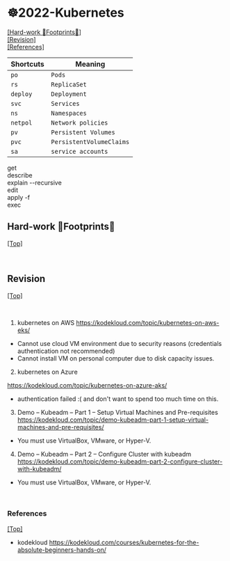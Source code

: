 # <span id='top'>☸️2022-Kubernetes</span>

[[Hard-work 👣Footprints👣]](#Certs)  
[[Revision]](#Revision)  
[[References]](#ref)  

| Shortcuts | Meaning                  |
| --------- | ------------------------ |
| `po`      | `Pods`                   |
| `rs`      | `ReplicaSet`             |
| `deploy`  | `Deployment`             |
| `svc`     | `Services`               |
| `ns`      | `Namespaces`             |
| `netpol`  | `Network policies`       |
| `pv`      | `Persistent Volumes`     |
| `pvc`     | `PersistentVolumeClaims` |
| `sa`      | `service accounts`       

get  
describe  
explain --recursive  
edit  
apply -f  
exec


## <span id='Certs'>Hard-work 👣Footprints👣</span>

[[Top]](#top)

<br>

## <span id='Revision'>Revision</span>

[[Top]](#top)

<br>

1. kubernetes on AWS
   https://kodekloud.com/topic/kubernetes-on-aws-eks/

- Cannot use cloud VM environment due to security reasons (credentials authentication not recommended)
- Cannot install VM on personal computer due to disk capacity issues.

2. kubernetes on Azure

https://kodekloud.com/topic/kubernetes-on-azure-aks/

- authentication failed :( and don't want to spend too much time on this.

3. Demo – Kubeadm – Part 1 – Setup Virtual Machines and Pre-requisites
   https://kodekloud.com/topic/demo-kubeadm-part-1-setup-virtual-machines-and-pre-requisites/

- You must use VirtualBox, VMware, or Hyper-V.

4. Demo – Kubeadm – Part 2 – Configure Cluster with kubeadm
   https://kodekloud.com/topic/demo-kubeadm-part-2-configure-cluster-with-kubeadm/

- You must use VirtualBox, VMware, or Hyper-V.

<br>

### <span id='ref'>References</span>

[[Top]](#top)

- kodekloud https://kodekloud.com/courses/kubernetes-for-the-absolute-beginners-hands-on/
